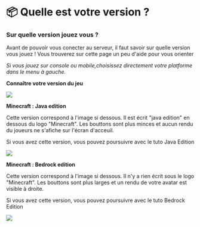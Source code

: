 # 📦 Quelle est votre version ?

### **Sur quelle version jouez vous ?**

Avant de pouvoir vous conecter au serveur, il faut savoir sur quelle version vous jouez ! Vous trouverez sur cette page un peu d'aide pour vous orienter

_Si vous jouez sur console ou mobile,choisissez directement votre platforme dans le menu à gauche._

&#x20;

**Connaître votre version du jeu**

&#x20;

![](https://us-east-1.tixte.net/uploads/cdn.democraft.fr/pc0.png)

&#x20;

**Minecraft : Java edition**

Cette version correspond à l'image si dessous. Il est écrit "java edition" en dessous du logo "Minecraft". Les bouttons sont plus minces et aucun rendu du joueurs ne s'afiche sur l'écran d'acceuil.

Si vous avez cette version, vous pouvez poursuivre avec le tuto Java Edition

&#x20;

![](https://us-east-1.tixte.net/uploads/cdn.democraft.fr/pcjava.png)

&#x20;

**Minecraft : Bedrock edition**

Cette version correspond à l'image si dessous. Il n'y a rien écrit sous le logo "Minecraft". Les bouttons sont plus larges et un rendu de votre avatar est visible à droite.&#x20;

Si vous avez cette version, vous pouvez poursuivre avec le tuto Bedrock Edition

&#x20;

![](https://us-east-1.tixte.net/uploads/cdn.democraft.fr/pcbedrock.png)
